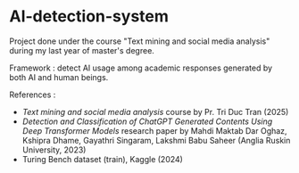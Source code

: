 # AI-detection-system

Project done under the course "Text mining and social media analysis" during my last year of master's degree. 

Framework : detect AI usage among academic responses generated by both AI and human beings. 

References : 
- _Text mining and social media analysis_ course by Pr. Tri Duc Tran (2025)
- _Detection and Classification of ChatGPT Generated Contents Using Deep Transformer Models_ research paper by Mahdi Maktab Dar Oghaz, Kshipra Dhame, Gayathri Singaram, Lakshmi Babu Saheer (Anglia Ruskin University, 2023)
- Turing Bench dataset (train), Kaggle (2024)
